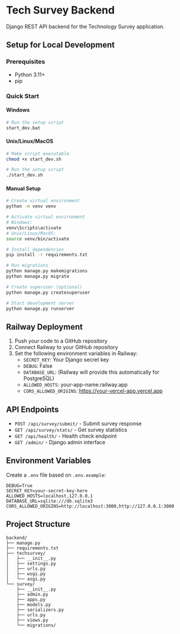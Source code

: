 # Tech Survey Backend

Django REST API backend for the Technology Survey application.

## Setup for Local Development

### Prerequisites
- Python 3.11+ 
- pip

### Quick Start

#### Windows
```bash
# Run the setup script
start_dev.bat
```

#### Unix/Linux/MacOS
```bash
# Make script executable
chmod +x start_dev.sh

# Run the setup script
./start_dev.sh
```

#### Manual Setup
```bash
# Create virtual environment
python -m venv venv

# Activate virtual environment
# Windows:
venv\Scripts\activate
# Unix/Linux/MacOS:
source venv/bin/activate

# Install dependencies
pip install -r requirements.txt

# Run migrations
python manage.py makemigrations
python manage.py migrate

# Create superuser (optional)
python manage.py createsuperuser

# Start development server
python manage.py runserver
```

## Railway Deployment

1. Push your code to a GitHub repository
2. Connect Railway to your GitHub repository
3. Set the following environment variables in Railway:
   - `SECRET_KEY`: Your Django secret key
   - `DEBUG`: False
   - `DATABASE_URL`: (Railway will provide this automatically for PostgreSQL)
   - `ALLOWED_HOSTS`: your-app-name.railway.app
   - `CORS_ALLOWED_ORIGINS`: https://your-vercel-app.vercel.app

## API Endpoints

- `POST /api/survey/submit/` - Submit survey response
- `GET /api/survey/stats/` - Get survey statistics
- `GET /api/health/` - Health check endpoint
- `GET /admin/` - Django admin interface

## Environment Variables

Create a `.env` file based on `.env.example`:

```env
DEBUG=True
SECRET_KEY=your-secret-key-here
ALLOWED_HOSTS=localhost,127.0.0.1
DATABASE_URL=sqlite:///db.sqlite3
CORS_ALLOWED_ORIGINS=http://localhost:3000,http://127.0.0.1:3000
```

## Project Structure

```
backend/
├── manage.py
├── requirements.txt
├── techsurvey/
│   ├── __init__.py
│   ├── settings.py
│   ├── urls.py
│   ├── wsgi.py
│   └── asgi.py
└── survey/
    ├── __init__.py
    ├── admin.py
    ├── apps.py
    ├── models.py
    ├── serializers.py
    ├── urls.py
    ├── views.py
    └── migrations/
```
